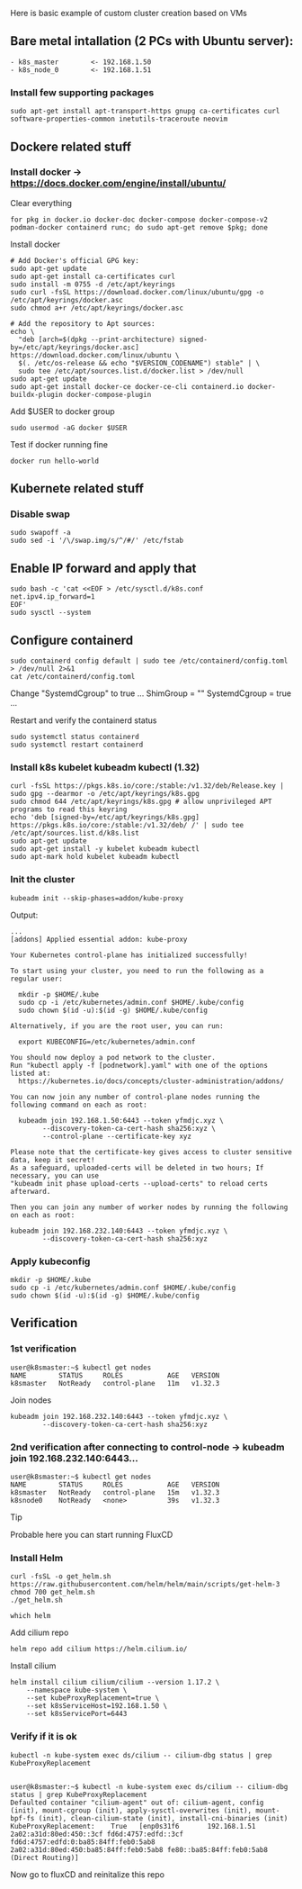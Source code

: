 Here is basic example of custom cluster creation based on VMs

## Bare metal intallation (2 PCs with Ubuntu server):
```
- k8s_master        <- 192.168.1.50
- k8s_node_0        <- 192.168.1.51
```

### Install few supporting packages
```
sudo apt-get install apt-transport-https gnupg ca-certificates curl software-properties-common inetutils-traceroute neovim
```

## Dockere related stuff
### Install docker ->  https://docs.docker.com/engine/install/ubuntu/
Clear everything
```
for pkg in docker.io docker-doc docker-compose docker-compose-v2 podman-docker containerd runc; do sudo apt-get remove $pkg; done
```

Install docker
```
# Add Docker's official GPG key:
sudo apt-get update
sudo apt-get install ca-certificates curl
sudo install -m 0755 -d /etc/apt/keyrings
sudo curl -fsSL https://download.docker.com/linux/ubuntu/gpg -o /etc/apt/keyrings/docker.asc
sudo chmod a+r /etc/apt/keyrings/docker.asc

# Add the repository to Apt sources:
echo \
  "deb [arch=$(dpkg --print-architecture) signed-by=/etc/apt/keyrings/docker.asc] https://download.docker.com/linux/ubuntu \
  $(. /etc/os-release && echo "$VERSION_CODENAME") stable" | \
  sudo tee /etc/apt/sources.list.d/docker.list > /dev/null
sudo apt-get update
sudo apt-get install docker-ce docker-ce-cli containerd.io docker-buildx-plugin docker-compose-plugin
```

Add $USER to docker group
```
sudo usermod -aG docker $USER
```

Test if docker running fine
```
docker run hello-world
```

## Kubernete related stuff
### Disable swap
```
sudo swapoff -a
sudo sed -i '/\/swap.img/s/^/#/' /etc/fstab
```


## Enable IP forward and apply that
```
sudo bash -c 'cat <<EOF > /etc/sysctl.d/k8s.conf
net.ipv4.ip_forward=1
EOF'
sudo sysctl --system
```

## Configure containerd
```
sudo containerd config default | sudo tee /etc/containerd/config.toml > /dev/null 2>&1 
cat /etc/containerd/config.toml
```

Change "SystemdCgroup" to true
...
ShimGroup = ""
SystemdCgroup = true
...

Restart and verify the containerd status
```
sudo systemctl status containerd
sudo systemctl restart containerd
```

### Install k8s kubelet kubeadm kubectl (1.32)
```
curl -fsSL https://pkgs.k8s.io/core:/stable:/v1.32/deb/Release.key | sudo gpg --dearmor -o /etc/apt/keyrings/k8s.gpg
sudo chmod 644 /etc/apt/keyrings/k8s.gpg # allow unprivileged APT programs to read this keyring
echo 'deb [signed-by=/etc/apt/keyrings/k8s.gpg] https://pkgs.k8s.io/core:/stable:/v1.32/deb/ /' | sudo tee /etc/apt/sources.list.d/k8s.list
sudo apt-get update
sudo apt-get install -y kubelet kubeadm kubectl
sudo apt-mark hold kubelet kubeadm kubectl
```

### Init the cluster
```
kubeadm init --skip-phases=addon/kube-proxy
```

Output:
```
...
[addons] Applied essential addon: kube-proxy

Your Kubernetes control-plane has initialized successfully!

To start using your cluster, you need to run the following as a regular user:

  mkdir -p $HOME/.kube
  sudo cp -i /etc/kubernetes/admin.conf $HOME/.kube/config
  sudo chown $(id -u):$(id -g) $HOME/.kube/config

Alternatively, if you are the root user, you can run:

  export KUBECONFIG=/etc/kubernetes/admin.conf

You should now deploy a pod network to the cluster.
Run "kubectl apply -f [podnetwork].yaml" with one of the options listed at:
  https://kubernetes.io/docs/concepts/cluster-administration/addons/

You can now join any number of control-plane nodes running the following command on each as root:

  kubeadm join 192.168.1.50:6443 --token yfmdjc.xyz \
        --discovery-token-ca-cert-hash sha256:xyz \
        --control-plane --certificate-key xyz

Please note that the certificate-key gives access to cluster sensitive data, keep it secret!
As a safeguard, uploaded-certs will be deleted in two hours; If necessary, you can use
"kubeadm init phase upload-certs --upload-certs" to reload certs afterward.

Then you can join any number of worker nodes by running the following on each as root:

kubeadm join 192.168.232.140:6443 --token yfmdjc.xyz \
        --discovery-token-ca-cert-hash sha256:xyz 
```

### Apply kubeconfig
```
mkdir -p $HOME/.kube
sudo cp -i /etc/kubernetes/admin.conf $HOME/.kube/config
sudo chown $(id -u):$(id -g) $HOME/.kube/config
```
## Verification
### 1st verification
```
user@k8smaster:~$ kubectl get nodes
NAME        STATUS     ROLES           AGE   VERSION
k8smaster   NotReady   control-plane   11m   v1.32.3
```

Join nodes
```
kubeadm join 192.168.232.140:6443 --token yfmdjc.xyz \
        --discovery-token-ca-cert-hash sha256:xyz 
```

### 2nd verification after connecting to control-node -> kubeadm join 192.168.232.140:6443...
```
user@k8smaster:~$ kubectl get nodes
NAME        STATUS     ROLES           AGE   VERSION
k8smaster   NotReady   control-plane   15m   v1.32.3
k8snode0    NotReady   <none>          39s   v1.32.3
```

> [!TIP]
> Probable here you can start running FluxCD

### Install Helm
```
curl -fsSL -o get_helm.sh https://raw.githubusercontent.com/helm/helm/main/scripts/get-helm-3
chmod 700 get_helm.sh
./get_helm.sh

which helm
```

Add cilium repo
```
helm repo add cilium https://helm.cilium.io/
```

Install cilium
```
helm install cilium cilium/cilium --version 1.17.2 \
    --namespace kube-system \
    --set kubeProxyReplacement=true \
    --set k8sServiceHost=192.168.1.50 \
    --set k8sServicePort=6443
```

### Verify if it is ok
```
kubectl -n kube-system exec ds/cilium -- cilium-dbg status | grep KubeProxyReplacement


user@k8smaster:~$ kubectl -n kube-system exec ds/cilium -- cilium-dbg status | grep KubeProxyReplacement
Defaulted container "cilium-agent" out of: cilium-agent, config (init), mount-cgroup (init), apply-sysctl-overwrites (init), mount-bpf-fs (init), clean-cilium-state (init), install-cni-binaries (init)
KubeProxyReplacement:    True   [enp0s31f6       192.168.1.51 2a02:a31d:80ed:450::3cf fd6d:4757:edfd::3cf fd6d:4757:edfd:0:ba85:84ff:feb0:5ab8 2a02:a31d:80ed:450:ba85:84ff:feb0:5ab8 fe80::ba85:84ff:feb0:5ab8 (Direct Routing)]
```

Now go to fluxCD and reinitalize this repo
